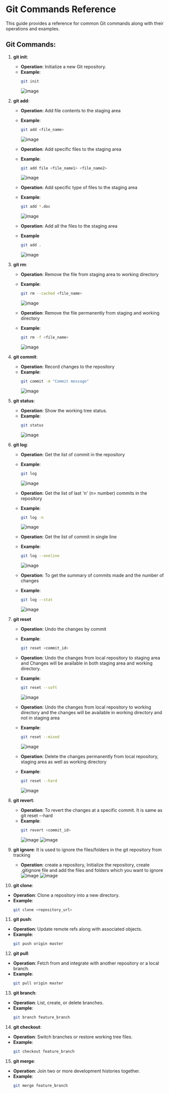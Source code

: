 # Git Commands Reference

This guide provides a reference for common Git commands along with their operations and examples.

## Git Commands:

1. **git init**:
   - **Operation**: Initialize a new Git repository.
   - **Example**:
     ```bash
     git init
     ```
     ![image](https://github.com/prathamesh78/Git/assets/104883046/d47fbad6-01f2-43b8-abc4-e3183f2c95ab)

2. **git add**:
   - **Operation**: Add file contents to the staging area
   - **Example**:
     ```bash
     git add <file_name>
     ```
     ![image](https://github.com/prathamesh78/Git/assets/104883046/437733c5-309c-4b67-b0bd-8013cfa710e0)

   - **Operation**: Add specific files to the staging area
   - **Example**:
     ```bash
     git add file <file_name1> <file_name2>
     ```
     ![image](https://github.com/prathamesh78/Git/assets/104883046/bd5375e4-f994-43e4-8fec-c11747773089)

   - **Operation**: Add specific type of files to the staging area
   - **Example**:
     ```bash
     git add *.doc
     ```
     ![image](https://github.com/prathamesh78/Git/assets/104883046/1ded7659-f6fd-431a-86bc-a3c29eec4675)

   - **Operation**: Add all the files to the staging area
   - **Example**
     ```bash
     git add .
     ```
     ![image](https://github.com/prathamesh78/Git/assets/104883046/ed9f946d-f455-4050-b272-d81fd1a3b66e)

3. **git rm**:
   - **Operation**: Remove the file from staging area to working directory
   - **Example**: 
     ```bash
     git rm --cached <file_name>
     ```
     ![image](https://github.com/prathamesh78/Git/assets/104883046/c3aa6a13-20c6-4ba9-a151-bd401ffda5c8)

   - **Operation**: Remove the file permanently from staging and working directory
   - **Example**:
     ```bash
     git rm -f <file_name>
     ```
     ![image](https://github.com/prathamesh78/Git/assets/104883046/2bc4d677-f216-4b3a-bb31-59c747a5d3e7)

4. **git commit**:
   - **Operation**: Record changes to the repository
   - **Example**:
     ```bash
     git commit -m "Commit message"
     ```
     ![image](https://github.com/prathamesh78/Git/assets/104883046/3096f53b-18a6-4b44-99f3-17cebcf53877)

5. **git status**:
    - **Operation**: Show the working tree status.
    - **Example**:
      ```bash
      git status
      ```
      ![image](https://github.com/prathamesh78/Git/assets/104883046/fd422e7b-4b10-4c8a-91c5-6a890efdb2c9)

6. **git log**:
   - **Operation**: Get the list of commit in the repository
   - **Example**:
     ```bash
     git log
     ```
     ![image](https://github.com/prathamesh78/Git/assets/104883046/7f1b460d-f364-4b0c-abfc-85a89e653683)

   - **Operation**: Get the list of last 'n' (n= number) commits in the repository
   - **Example**:
     ```bash
     git log -n
     ```
     ![image](https://github.com/prathamesh78/Git/assets/104883046/26a8f418-a63f-4a72-a61a-9ab1be04e3c2)
   
   - **Operation**: Get the list  of commit in single line
   - **Example**: 
     ```bash
     git log --oneline
     ```
     ![image](https://github.com/prathamesh78/Git/assets/104883046/b11f8daa-1d20-4811-9650-fdfa8606769e)

   - **Operation**: To get the summary of commits made and the number of changes
   - **Example**:
     ```bash
     git log --stat
     ```
     ![image](https://github.com/prathamesh78/Git/assets/104883046/c58d5f80-3f3c-487b-8a3c-028a4dba6d8a)

7. **git reset**
   - **Operation**: Undo the changes by commit
   - **Example**:
     ```bash
     git reset <commit_id>
     ```

   - **Operation**: Undo the changes from local repository to staging area and Changes will be available in both staging area and working directory.
   - **Example**:
     ```bash
     git reset --soft
     ```
     ![image](https://github.com/prathamesh78/Git/assets/104883046/4db7a375-c255-4e4d-ac64-a0ad94003eb5)
   
   - **Operation**: Undo the changes from local repository to working directory and the changes will be available in working directory and not in staging area  
   - **Example**:
     ```bash
     git reset --mixed
     ```
     ![image](https://github.com/prathamesh78/Git/assets/104883046/1a9121e2-a301-4a1e-a2a3-d9cd98497231)

   - **Operation**: Delete the  changes permanently from local repository, staging area as well as working directory
   - **Example**:
     ```bash
     git reset --hard
     ```
     ![image](https://github.com/prathamesh78/Git/assets/104883046/6b06258d-6554-4b35-8ad7-ec8608ae4da9)

8. **git revert**:
   - **Operation**: To revert the changes at a specific commit. It is same as git reset --hard 
   - **Example**:
     ```bash
     git revert <commit_id>
     ```
     ![image](https://github.com/prathamesh78/Git/assets/104883046/947ce939-e5a4-44e9-9b8a-9926b51fef10)
     ![image](https://github.com/prathamesh78/Git/assets/104883046/c2cc9629-2a64-4673-a6b5-559f3d5490ab)

9. **git ignore**: It is used to ignore the files/folders in the git repository from tracking
   - **Operation**: create a repository, Initialize the repository, create .gitignore file and add the files and folders which you want to ignore
     ![image](https://github.com/prathamesh78/Git/assets/104883046/ad706b81-36fc-4f1e-bf8b-71ac7e20da6c)
     ![image](https://github.com/prathamesh78/Git/assets/104883046/ce8fdab9-4e88-43c0-bed1-5fcb86dd0912)
 
10. **git clone**:
   - **Operation**: Clone a repository into a new directory.
   - **Example**:
     ```bash
     git clone <repository_url>
     ```

11. **git push**:
   - **Operation**: Update remote refs along with associated objects.
   - **Example**:
     ```bash
     git push origin master
     ```

12. **git pull**:
   - **Operation**: Fetch from and integrate with another repository or a local branch.
   - **Example**:
     ```bash
     git pull origin master
     ```

13. **git branch**:
   - **Operation**: List, create, or delete branches.
   - **Example**:
     ```bash
     git branch feature_branch
     ```

14. **git checkout**:
   - **Operation**: Switch branches or restore working tree files.
   - **Example**:
     ```bash
     git checkout feature_branch
     ```

15. **git merge**:
   - **Operation**: Join two or more development histories together.
   - **Example**:
     ```bash
     git merge feature_branch
     ```


